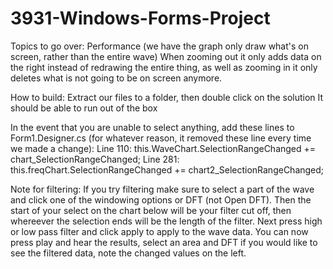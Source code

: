 # 3931-Windows-Forms-Project
Topics to go over:
Performance (we have the graph only draw what's on screen, rather than the entire wave)
When zooming out it only adds data on the right instead of redrawing the entire thing, as well as zooming in it only deletes what is not going to be on screen anymore.

How to build:
Extract our files to a folder, then double click on the solution
It should be able to run out of the box

In the event that you are unable to select anything, add these lines to Form1.Designer.cs (for whatever reason, it removed these line every time we made a change):
  Line 110:
    this.WaveChart.SelectionRangeChanged += chart_SelectionRangeChanged;
  Line 281:
    this.freqChart.SelectionRangeChanged += chart2_SelectionRangeChanged;

Note for filtering: If you try filtering make sure to select a part of the wave and click one of the windowing options or DFT (not Open DFT). Then the start of your select on the chart below will be your filter cut off, then whereever the selection ends will be the length of the filter. Next press high or low pass filter and click apply to apply to the wave data. You can now press play and hear the results, select an area and DFT if you would like to see the filtered data, note the changed values on the left.
